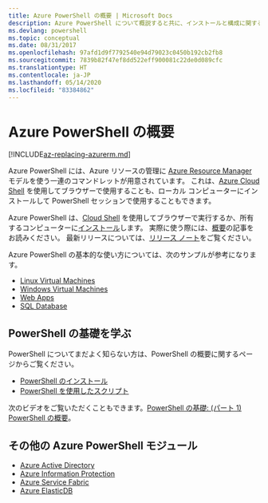 ```yaml
---
title: Azure PowerShell の概要 | Microsoft Docs
description: Azure PowerShell について概説すると共に、インストールと構成に関するページへのリンクを紹介します。
ms.devlang: powershell
ms.topic: conceptual
ms.date: 08/31/2017
ms.openlocfilehash: 97afd1d9f7792540e94d79023c0450b192cb2fb8
ms.sourcegitcommit: 7839b82f47ef8dd522eff900081c22de0d089cfc
ms.translationtype: HT
ms.contentlocale: ja-JP
ms.lasthandoff: 05/14/2020
ms.locfileid: "83384862"
---
```

# <a name="overview-of-azure-powershell"></a>Azure PowerShell の概要

[!INCLUDE[az-replacing-azurerm.md](../includes/az-replacing-azurerm.md)]

Azure PowerShell には、Azure リソースの管理に [Azure Resource Manager](/azure/azure-resource-manager/resource-group-overview) モデルを使う一連のコマンドレットが用意されています。 これは、[Azure Cloud Shell](/azure/cloud-shell/overview) を使用してブラウザーで使用することも、ローカル コンピューターにインストールして PowerShell セッションで使用することもできます。

Azure PowerShell は、[Cloud Shell](/azure/cloud-shell/overview) を使用してブラウザーで実行するか、所有するコンピューターに[インストール](install-azurerm-ps.md)します。 実際に使う際には、[概要](get-started-azureps.md)の記事をお読みください。 最新リリースについては、[リリース ノート](release-notes-azureps.md)をご覧ください。

Azure PowerShell の基本的な使い方については、次のサンプルが参考になります。

* [Linux Virtual Machines](/azure/virtual-machines/virtual-machines-linux-powershell-samples?toc=/powershell/azure/toc.json)
* [Windows Virtual Machines](/azure/virtual-machines/virtual-machines-windows-powershell-samples?toc=/powershell/azure/toc.json)
* [Web Apps](/azure/app-service-web/app-service-powershell-samples?toc=/powershell/azure/toc.json)
* [SQL Database](/azure/sql-database/sql-database-powershell-samples?toc=/powershell/azure/toc.json)

## <a name="learn-powershell-basics"></a>PowerShell の基礎を学ぶ

PowerShell についてまだよく知らない方は、PowerShell の概要に関するページからご覧ください。

* [PowerShell のインストール](/powershell/scripting/installing-windows-powershell)
* [PowerShell を使用したスクリプト](/powershell/scripting/scripting-with-windows-powershell)

次のビデオをご覧いただくこともできます。[PowerShell の基礎: (パート 1) PowerShell の概要](https://channel9.msdn.com/Blogs/Taste-of-Premier/PowerShellBasicsPart1)。

## <a name="other-azure-powershell-modules"></a>その他の Azure PowerShell モジュール

* [Azure Active Directory](/powershell/azure/active-directory/)
* [Azure Information Protection](/powershell/azure/aip/)
* [Azure Service Fabric](/powershell/azure/service-fabric/)
* [Azure ElasticDB](/powershell/azure/elasticdbjobs/)

